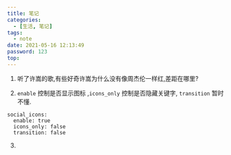 ```yaml
---
title: 笔记
categories:
  - [生活, 笔记]
tags:
  - note
date: 2021-05-16 12:13:49
password: 123
top: 
---
```


1. 听了许嵩的歌,有些好奇许嵩为什么没有像周杰伦一样红,差距在哪里?<!-- more -->

2. `enable` 控制是否显示图标 ,`icons_only` 控制是否隐藏关键字, `transition` 暂时不懂.

~~~
social_icons:
  enable: true
  icons_only: false
  transition: false
~~~

3. 

